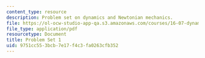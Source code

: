 ```yaml
---
content_type: resource
description: Problem set on dynamics and Newtonian mechanics.
file: https://ol-ocw-studio-app-qa.s3.amazonaws.com/courses/16-07-dynamics-fall-2009/9751cc553bcb7e17f4c3fa0263cfb352_MIT16_07F09_hw01.pdf
file_type: application/pdf
resourcetype: Document
title: Problem Set 1
uid: 9751cc55-3bcb-7e17-f4c3-fa0263cfb352
---
```

